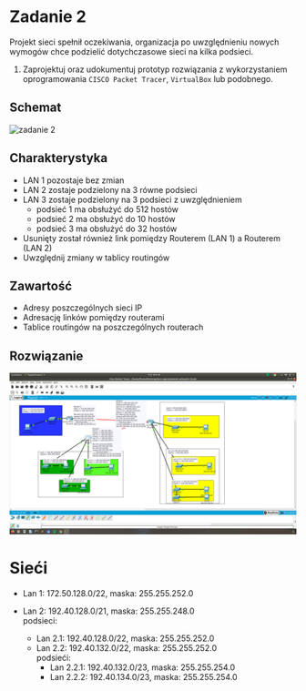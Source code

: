 # Zadanie 2

Projekt sieci spełnił oczekiwania, organizacja po uwzględnieniu nowych wymogów chce podzielić dotychczasowe sieci na kilka podsieci.

1. Zaprojektuj oraz udokumentuj prototyp rozwiązania z wykorzystaniem oprogramowania ``CISCO Packet Tracer``, ``VirtualBox`` lub podobnego. 

## Schemat

![zadanie 2](stage-02.svg)

## Charakterystyka
  * LAN 1 pozostaje bez zmian
  * LAN 2 zostaje podzielony na 3 równe podsieci
  * LAN 3 zostaje podzielony na 3 podsieci z uwzględnieniem
    * podsieć 1 ma obsłużyć do 512 hostów
    * podsieć 2 ma obsłużyć do 10 hostów
    * podsieć 3 ma obsłużyć do 32 hostów
  * Usunięty został również link pomiędzy Routerem (LAN 1) a Routerem (LAN 2)
  * Uwzględnij zmiany w tablicy routingów

## Zawartość

 * Adresy poszczególnych sieci IP
 * Adresację linków pomiędzy routerami
 * Tablice routingów na poszczególnych routerach
 ## Rozwiązanie

![zadanie 2](zadanie2.png)
 
# Sieći  

* Lan 1: 172.50.128.0/22, maska: 255.255.252.0

* Lan 2: 192.40.128.0/21, maska: 255.255.248.0  
podsieci:   
  * Lan 2.1: 192.40.128.0/22, maska: 255.255.252.0  
  * Lan 2.2: 192.40.132.0/22, maska: 255.255.252.0  
    podsieći: 
    * Lan 2.2.1: 192.40.132.0/23, maska: 255.255.254.0  
    * Lan 2.2.2: 192.40.134.0/23, maska: 255.255.254.0  
